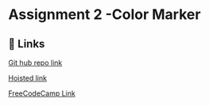 # Assignment 2 -Color Marker

## 🔗 Links
[Git hub repo link](https://github.com/manasa8910/colored-markers)

[Hoisted link](https://manasa8910.github.io/colored-markers/)


[FreeCodeCamp Link](https://www.freecodecamp.org/learn/2022/responsive-web-design/learn-css-colors-by-building-a-set-of-colored-markers/step-94)
